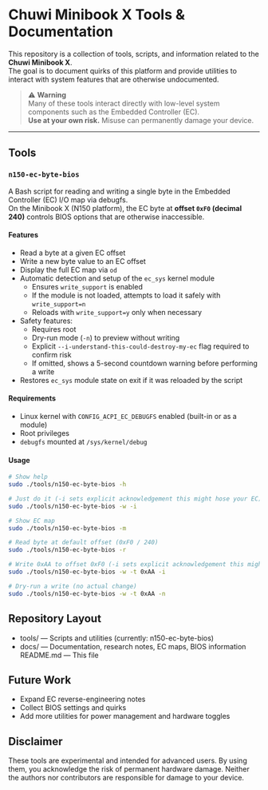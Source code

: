# Chuwi Minibook X Tools & Documentation

This repository is a collection of tools, scripts, and information related to the **Chuwi Minibook X**.  
The goal is to document quirks of this platform and provide utilities to interact with system features that are otherwise undocumented.

> ⚠️ **Warning**  
> Many of these tools interact directly with low-level system components such as the Embedded Controller (EC).  
> **Use at your own risk.** Misuse can permanently damage your device.

---

## Tools

### `n150-ec-byte-bios`

A Bash script for reading and writing a single byte in the Embedded Controller (EC) I/O map via debugfs.  
On the Minibook X (N150 platform), the EC byte at **offset `0xF0` (decimal 240)** controls BIOS options that are otherwise inaccessible.

#### Features
- Read a byte at a given EC offset
- Write a new byte value to an EC offset
- Display the full EC map via `od`
- Automatic detection and setup of the `ec_sys` kernel module
  - Ensures `write_support` is enabled
  - If the module is not loaded, attempts to load it safely with `write_support=n`
  - Reloads with `write_support=y` only when necessary
- Safety features:
  - Requires root
  - Dry-run mode (`-n`) to preview without writing
  - Explicit `--i-understand-this-could-destroy-my-ec` flag required to confirm risk
  - If omitted, shows a 5-second countdown warning before performing a write
- Restores `ec_sys` module state on exit if it was reloaded by the script

#### Requirements
- Linux kernel with `CONFIG_ACPI_EC_DEBUGFS` enabled (built-in or as a module)
- Root privileges
- `debugfs` mounted at `/sys/kernel/debug`

#### Usage

```bash
# Show help
sudo ./tools/n150-ec-byte-bios -h

# Just do it (-i sets explicit acknowledgement this might hose your EC)
sudo ./tools/n150-ec-byte-bios -w -i

# Show EC map
sudo ./tools/n150-ec-byte-bios -m

# Read byte at default offset (0xF0 / 240)
sudo ./tools/n150-ec-byte-bios -r

# Write 0xAA to offset 0xF0 (-i sets explicit acknowledgement this might hose your EC)
sudo ./tools/n150-ec-byte-bios -w -t 0xAA -i

# Dry-run a write (no actual change)
sudo ./tools/n150-ec-byte-bios -w -t 0xAA -n
```

## Repository Layout
- tools/ — Scripts and utilities (currently: n150-ec-byte-bios)
- docs/ — Documentation, research notes, EC maps, BIOS information
README.md — This file

## Future Work
- Expand EC reverse-engineering notes
- Collect BIOS settings and quirks
- Add more utilities for power management and hardware toggles

## Disclaimer
These tools are experimental and intended for advanced users.
By using them, you acknowledge the risk of permanent hardware damage.
Neither the authors nor contributors are responsible for damage to your device.

